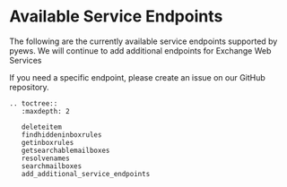 # Available Service Endpoints

The following are the currently available service endpoints supported by pyews.  We will continue to add additional endpoints for Exchange Web Services

If you need a specific endpoint, please create an issue on our GitHub repository.

```eval_rst
.. toctree::
   :maxdepth: 2

   deleteitem
   findhiddeninboxrules
   getinboxrules
   getsearchablemailboxes
   resolvenames
   searchmailboxes
   add_additional_service_endpoints
```